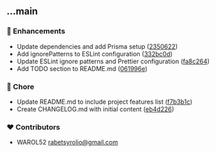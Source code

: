 
## ...main


### 🚀 Enhancements

- Update dependencies and add Prisma setup ([2350622](https://github.com/WAROL52/nextfig/commit/2350622))
- Add ignorePatterns to ESLint configuration ([332bc0d](https://github.com/WAROL52/nextfig/commit/332bc0d))
- Update ESLint ignore patterns and Prettier configuration ([fa8c264](https://github.com/WAROL52/nextfig/commit/fa8c264))
- Add TODO section to README.md ([061996e](https://github.com/WAROL52/nextfig/commit/061996e))

### 🏡 Chore

- Update README.md to include project features list ([f7b3b1c](https://github.com/WAROL52/nextfig/commit/f7b3b1c))
- Create CHANGELOG.md with initial content ([eb4d226](https://github.com/WAROL52/nextfig/commit/eb4d226))

### ❤️ Contributors

- WAROL52 <rabetsyrolio@gmail.com>

